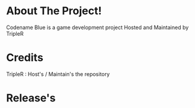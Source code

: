 # About The Project!
Codename Blue is a game development project Hosted and Maintained by TripleR

# Credits
TripleR : Host's / Maintain's the repository

# Release's
